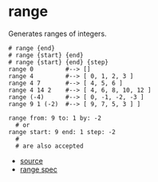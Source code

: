 
# range

Generates ranges of integers.

```
# range {end}
# range {start} {end}
# range {start} {end} {step}
range 0         #--> []
range 4         #--> [ 0, 1, 2, 3 ]
range 4 7       #--> [ 4, 5, 6 ]
range 4 14 2    #--> [ 4, 6, 8, 10, 12 ]
range (-4)      #--> [ 0, -1, -2, -3 ]
range 9 1 (-2)  #--> [ 9, 7, 5, 3 ] ]
```

```
range from: 9 to: 1 by: -2
  # or
range start: 9 end: 1 step: -2
  #
  # are also accepted
```


* [source](https://github.com/floraison/flor/tree/master/lib/flor/pcore/range.rb)
* [range spec](https://github.com/floraison/flor/tree/master/spec/pcore/range_spec.rb)

